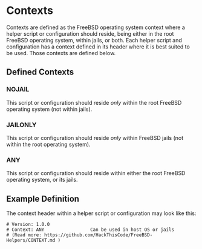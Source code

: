 # Contexts

Contexts are defined as the FreeBSD operating system context where a helper script or configuration should reside, being either in the root FreeBSD operating system, within jails, or both. Each helper script and configuration has a context defined in its header where it is best suited to be used. Those contexts are defined below.

## Defined Contexts

### NOJAIL

This script or configuration should reside *only* within the root FreeBSD operating system (not within jails).

### JAILONLY

This script or configuration should reside *only* within FreeBSD jails (not within the root operating system).

### ANY

This script or configuration should reside within either the root FreeBSD operating system, or its jails.

## Example Definition

The context header within a helper script or configuration may look like this:

```
# Version: 1.0.0
# Context: ANY                 Can be used in host OS or jails
# (Read more: https://github.com/HackThisCode/FreeBSD-Helpers/CONTEXT.md )
```
